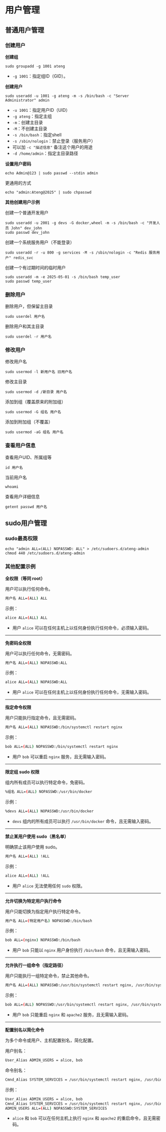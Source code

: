 # 用户管理



## 普通用户管理

### 创建用户

**创建组**

```
sudo groupadd -g 1001 ateng
```

- `-g 1001`：指定组ID（GID）。

**创建用户**

```
sudo useradd -u 1001 -g ateng -m -s /bin/bash -c "Server Administrator" admin
```

- `-u 1001`：指定用户ID（UID）
- `-g ateng`：指定主组
- `-m`：创建主目录
- `-M`：不创建主目录
- `-s /bin/bash`：指定shell
- `-s /sbin/nologin`：禁止登录（服务用户）
- 可以加 `-c "描述信息"` 备注这个用户的用途
- `-d /home/admin`：指定主目录路径

**设置用户密码**

```
echo Admin@123 | sudo passwd --stdin admin
```

更通用的方式

```
echo "admin:Ateng@2025" | sudo chpasswd
```

**其他创建用户示例**

创建一个普通开发用户

```
sudo useradd -u 2001 -g devs -G docker,wheel -m -s /bin/bash -c "开发人员 John" dev_john
sudo passwd dev_john
```

创建一个系统服务用户（不能登录）

```
sudo useradd -r -u 800 -g services -M -s /sbin/nologin -c "Redis 服务用户" redis_svc
```

创建一个有过期时间的临时用户

```
sudo useradd -m -e 2025-05-01 -s /bin/bash temp_user
sudo passwd temp_user
```

### 删除用户

删除用户，但保留主目录

```
sudo userdel 用户名
```

删除用户和其主目录

```
sudo userdel -r 用户名
```

### 修改用户

修改用户名

```
sudo usermod -l 新用户名 旧用户名
```

修改主目录

```
sudo usermod -d /新目录 用户名
```

添加到组（覆盖原来的附加组）

```
sudo usermod -G 组名 用户名
```

添加到附加组（不覆盖）

```
sudo usermod -aG 组名 用户名
```

### 查看用户信息

查看用户UID、所属组等

```
id 用户名
```

当前用户名

```
whoami
```

查看用户详细信息

```
getent passwd 用户名
```



## sudo用户管理

### sudo最高权限

```
echo "admin ALL=(ALL) NOPASSWD: ALL" > /etc/sudoers.d/ateng-admin
chmod 440 /etc/sudoers.d/ateng-admin
```

### 其他配置示例

**全权限（等同 root）**

用户可以执行任何命令。

```bash
用户名 ALL=(ALL) ALL
```

示例：

```bash
alice ALL=(ALL) ALL
```

- 用户 `alice` 可以在任何主机上以任何身份执行任何命令，必须输入密码。

------

**免密码全权限**

用户可以执行任何命令，无需密码。

```bash
用户名 ALL=(ALL) NOPASSWD:ALL
```

示例：

```bash
alice ALL=(ALL) NOPASSWD:ALL
```

- 用户 `alice` 可以在任何主机上以任何身份执行任何命令，无需输入密码。

------

**指定命令权限**

用户只能执行指定命令，且无需密码。

```bash
用户名 ALL=(ALL) NOPASSWD:/bin/systemctl restart nginx
```

示例：

```bash
bob ALL=(ALL) NOPASSWD:/bin/systemctl restart nginx
```

- 用户 `bob` 可以重启 `nginx` 服务，且无需输入密码。

------

**限定组 sudo 权限**

组内所有成员可以执行特定命令，免密码。

```bash
%组名 ALL=(ALL) NOPASSWD:/usr/bin/docker
```

示例：

```bash
%devs ALL=(ALL) NOPASSWD:/usr/bin/docker
```

- `devs` 组内的所有成员可以执行 `/usr/bin/docker` 命令，且无需输入密码。

------

**禁止某用户使用 sudo（黑名单）**

明确禁止该用户使用 sudo。

```bash
用户名 ALL=(ALL) !ALL
```

示例：

```bash
alice ALL=(ALL) !ALL
```

- 用户 `alice` 无法使用任何 `sudo` 权限。

------

**允许切换为特定用户执行命令**

用户只能切换为指定用户执行特定命令。

```bash
用户名 ALL=(特定用户名) NOPASSWD:/bin/bash
```

示例：

```bash
bob ALL=(nginx) NOPASSWD:/bin/bash
```

- 用户 `bob` 只能以 `nginx` 用户身份执行 `/bin/bash` 命令，且无需输入密码。

------

**允许执行一组命令（指定路径）**

用户只能执行一组特定命令，禁止其他命令。

```bash
用户名 ALL=(ALL) NOPASSWD:/usr/bin/systemctl restart nginx, /usr/bin/systemctl restart apache2
```

示例：

```bash
bob ALL=(ALL) NOPASSWD:/usr/bin/systemctl restart nginx, /usr/bin/systemctl restart apache2
```

- 用户 `bob` 只能重启 `nginx` 和 `apache2` 服务，且无需输入密码。

------

**配置别名以简化命令**

为多个命令或用户、主机配置别名，简化配置。

用户别名：

```bash
User_Alias ADMIN_USERS = alice, bob
```

命令别名：

```bash
Cmnd_Alias SYSTEM_SERVICES = /usr/bin/systemctl restart nginx, /usr/bin/systemctl restart apache2
```

示例：

```bash
User_Alias ADMIN_USERS = alice, bob
Cmnd_Alias SYSTEM_SERVICES = /usr/bin/systemctl restart nginx, /usr/bin/systemctl restart apache2
ADMIN_USERS ALL=(ALL) NOPASSWD:SYSTEM_SERVICES
```

- `alice` 和 `bob` 可以在任何主机上执行 `nginx` 和 `apache2` 的重启命令，且无需密码。

